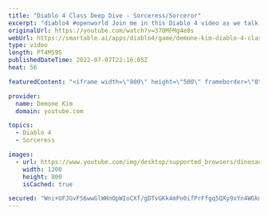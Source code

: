 ```yaml
---
title: "Diablo 4 Class Deep Dive - Sorceress/Sorceror"
excerpt: "diablo4 #openworld Join me in this Diablo 4 video as we talk all about the Sorceress/Sorceror. Sources: ..."
originalUrl: https://youtube.com/watch?v=378MFMg4e8s
webUrl: https://smartable.ai/apps/diablo4/game/demone-kim-diablo-4-class-deep-dive-sorceresssorceror/
type: video
length: PT4M59S
publishedDateTime: 2022-07-07T22:16:05Z
heat: 56

featuredContent: "<iframe width=\"800\" height=\"500\" frameborder=\"0\" src=\"https://www.youtube.com/embed/378MFMg4e8s\" allow=\"accelerometer; autoplay; encrypted-media; gyroscope; picture-in-picture\" allowfullscreen></iframe>"

provider:
  name: Demone Kim
  domain: youtube.com

topics:
  - Diablo 4
  - Sorceress

images:
  - url: https://www.youtube.com/img/desktop/supported_browsers/dinosaur.png
    width: 1200
    height: 800
    isCached: true

secured: "Wni+UFJGvFS6wwGlWHnOpWIoCXf/gDTvGKk4mPo0ifPrFfgq5QXy9xYn4WGkmCfGLn2kiyTIrErCxLFO9BLnnAVZxbhBYRqAQV2E/eMfw96vRrar/sy327G3ymiptQ1b+LESCcXI9X6bU3UkIbRS1ITiHbAIVXZGA+X7mow3fTvT+fvwdEbodfW69hX168IAQOSQLL4kQvHSJCVVXkJkQrR8+g3uSXjJ8AoxbWdxY5qzfbUtAzMnj7Bd4pFp2Waptn3SgWnFuv0ygY/3D/AHRk1sffsUXP8pfGSo0fLt+nXLZZ8ZJYoWLItsXb2I4ySVoAhtRKURZZV4u8TqbaymdcanEIMUjjrvI7nrDZVsDEQsp7Vp5BjqycwtWgK6tGCGK1mZ/LVY977p9SnQfGVvZ3JY57tR7WnnwMaiuF/RO5A=;xFj1aYyhNqJimSvqxENI/Q=="
---
```


